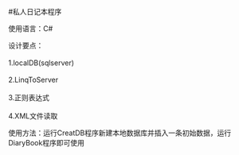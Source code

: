 #私人日记本程序

使用语言：C#

设计要点： <br>  
          1.localDB(sqlserver) <br>   
          2.LinqToServer <br>  
          3.正则表达式 <br>  
          4.XML文件读取 <br>  
          
使用方法：运行CreatDB程序新建本地数据库并插入一条初始数据，运行DiaryBook程序即可使用
